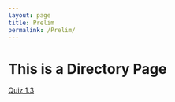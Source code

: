 ```yaml
---
layout: page
title: Prelim
permalink: /Prelim/
---
```


# This is a Directory Page

[Quiz 1.3](https://rlucana-tip.github.io/prelim/quiz13)

